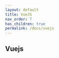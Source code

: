 ```yaml
---
layout: default
title: VueJS
nav_order: 7
has_children: true
permalink: /docs/vuejs
---
```


## Vuejs